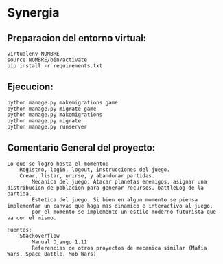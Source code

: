 # Synergia

## Preparacion del entorno virtual:

	virtualenv NOMBRE
	source NOMBRE/bin/activate
	pip install -r requirements.txt

## Ejecucion:

	python manage.py makemigrations game
	python manage.py migrate game
    python manage.py makemigrations
	python manage.py migrate
	python manage.py runserver

## Comentario General del proyecto:

	Lo que se logro hasta el momento:
		Registro, login, logout, instrucciones del juego.
		Crear, listar, unirse, y abandonar partidas.
        	Mecanica del juego: Atacar planetas enemigos, asignar una distribucion de poblacion para generar recursos, battleLog de la 		   partida.
        	Estetica del juego: Si bien en algun momento se piensa implementar un canvas que haga mas dinamico e interactivo al juego,
        	por el momento se implemento un estilo moderno futurista que va con el mismo.

	Fuentes:
		Stackoverflow
       		Manual Django 1.11
        	Referencias de otros proyectos de mecanica similar (Mafia Wars, Space Battle, Mob Wars)
